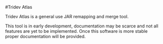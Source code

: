 #Tridev Atlas

Tridev Atlas is a general use JAR remapping and merge tool.

This tool is in early development, documentation may be scarce and not all features are yet to be implemented. Once this software is more stable proper documentation will be provided.
